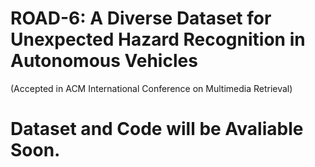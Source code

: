 # ROAD-6: A Diverse Dataset for Unexpected Hazard Recognition in Autonomous Vehicles
(Accepted in ACM International Conference on Multimedia Retrieval)
# Dataset and Code will be Avaliable Soon.
